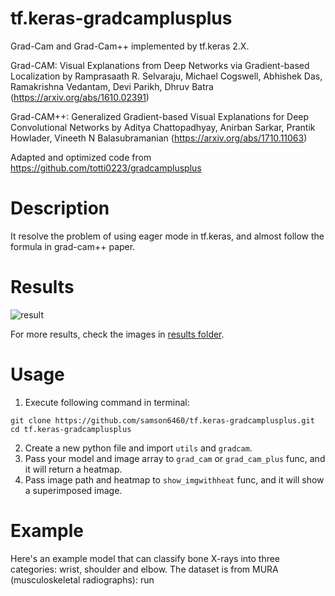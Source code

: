 # tf.keras-gradcamplusplus
Grad-Cam and Grad-Cam++ implemented by tf.keras 2.X.

Grad-CAM: Visual Explanations from Deep Networks via Gradient-based Localization by Ramprasaath R. Selvaraju, Michael Cogswell, Abhishek Das, Ramakrishna Vedantam, Devi Parikh, Dhruv Batra (https://arxiv.org/abs/1610.02391)

Grad-CAM++: Generalized Gradient-based Visual Explanations for Deep Convolutional Networks by Aditya Chattopadhyay, Anirban Sarkar, Prantik Howlader, Vineeth N Balasubramanian (https://arxiv.org/abs/1710.11063)

Adapted and optimized code from https://github.com/totti0223/gradcamplusplus

# Description
It resolve the problem of using eager mode in tf.keras, and almost follow the formula in grad-cam++ paper.

# Results
![result](https://drive.google.com/uc?id=1WARczhMgrA_ObBmHpReWsetAM-sSD5Lm)

For more results, check the images in [results folder](https://github.com/samson6460/tf.keras-gradcamplusplus/tree/master/results).

# Usage
1. Execute following command in terminal:
```
git clone https://github.com/samson6460/tf.keras-gradcamplusplus.git
cd tf.keras-gradcamplusplus
```
2. Create a new python file and import `utils` and `gradcam`.
3. Pass your model and image array to `grad_cam` or `grad_cam_plus` func, and it will return a heatmap.
4. Pass image path and heatmap to `show_imgwithheat` func, and it will show a superimposed image.

# Example
Here's an example model that can classify bone X-rays into three categories: wrist, shoulder and elbow.
The dataset is from MURA (musculoskeletal radiographs):
run 